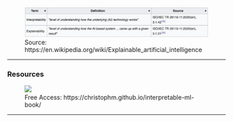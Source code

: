 
<div class="figrow">
<figure data-marpit-fragment>
  <img src="/assets/2025-10-09-08-07-04.png">
  <figcaption>Source: https://en.wikipedia.org/wiki/Explainable_artificial_intelligence</figcaption>
</figure>
</div>

---

### Resources

<div class="figrow">
<figure data-marpit-fragment>
  <img src="/assets/2025-10-09-11-27-46.png">
  <figcaption>Free Access: https://christophm.github.io/interpretable-ml-book/</figcaption>
</figure>
</div>

---
